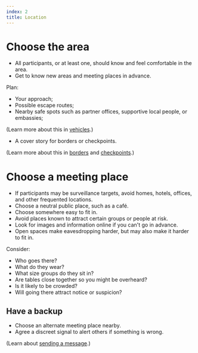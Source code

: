 ```yaml
---
index: 2
title: Location
---
```

# Choose the area 

*	All participants, or at least one, should know and feel comfortable in the area. 
*	Get to know new areas and meeting places in advance. 

Plan:
*	Your approach;
*	Possible escape routes;
*	Nearby safe spots such as partner offices, supportive local people, or embassies;

(Learn more about this in [vehicles](umbrella://lesson/vehicles).)

*   A cover story for borders or checkpoints.

(Learn more about this in [borders](umbrella://lesson/borders) and [checkpoints](umbrella://lesson/checkpoints).)

# Choose a meeting place

*	If participants may be surveillance targets, avoid homes, hotels, offices, and other frequented locations.  
*	Choose a neutral public place, such as a café. 
*	Choose somewhere easy to fit in.
*	Avoid places known to attract certain groups or people at risk. 
*	Look for images and information online if you can't go in advance.
*	Open spaces make eavesdropping harder, but may also make it harder to fit in.

Consider:

*   Who goes there?
*   What do they wear?
*   What size groups do they sit in?
*   Are tables close together so you might be overheard?
*   Is it likely to be crowded?
*   Will going there attract notice or suspicion?

## Have a backup

*	Choose an alternate meeting place nearby.
*	Agree a discreet signal to alert others if something is wrong.

(Learn about [sending a message](umbrella://lesson/sending-a-message).)